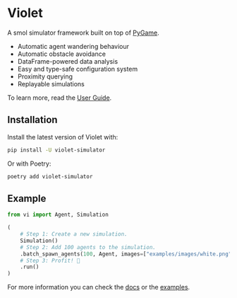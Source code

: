 # Violet

A smol simulator framework built on top of [PyGame](https://www.pygame.org/docs/).

- Automatic agent wandering behaviour
- Automatic obstacle avoidance
- DataFrame-powered data analysis
- Easy and type-safe configuration system
- Proximity querying
- Replayable simulations

To learn more, read the [User Guide](https://violet.m-rots.com).

## Installation

Install the latest version of Violet with:

```bash
pip install -U violet-simulator
```

Or with Poetry:

```bash
poetry add violet-simulator
```

## Example

```python
from vi import Agent, Simulation

(
    # Step 1: Create a new simulation.
    Simulation()
    # Step 2: Add 100 agents to the simulation.
    .batch_spawn_agents(100, Agent, images=["examples/images/white.png"])
    # Step 3: Profit! 🎉
    .run()
)
```

For more information you can check the [docs](https://violet.m-rots.com) or the [examples](https://github.com/m-rots/violet/tree/main/examples).